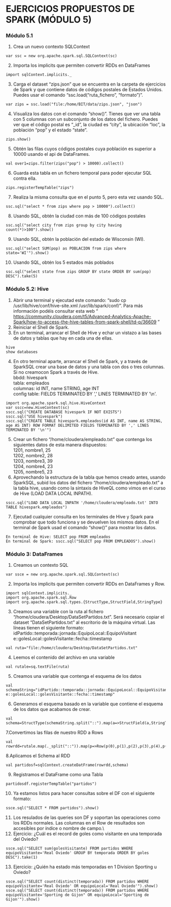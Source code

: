 # EJERCICIOS PROPUESTOS DE SPARK (MÓDULO 5)

### Módulo 5.1
1. Crea un nuevo contexto SQLContext
```
var ssc = new org.apache.spark.sql.SQLContext(sc)
```
2. Importa los implicits que permiten convertir RDDs en DataFrames
```
import sqlContext.implicits._
```
3. Carga el dataset “zips.json” que se encuentra en la carpeta de ejercicios de Spark y que 
contiene datos de códigos postales de Estados Unidos. Puedes usar el comando 
“ssc.load(“ruta_fichero”, “formato”)”.
```
var zips = ssc.load("file:/home/BIT/data/zips.json", "json")
```
4. Visualiza los datos con el comando “show()”. Tienes que ver una tabla con 5 columnas 
con un subconjunto de los datos del fichero. Puedes ver que el código postal es “_id”, la 
ciudad es “city”, la ubicación “loc”, la población “pop” y el estado “state”.
```
zips.show()
```
5. Obtén las filas cuyos códigos postales cuya población es superior a 10000 usando el api 
de DataFrames.
```
val over1=zips.filter(zips("pop") > 10000).collect()
```
6. Guarda esta tabla en un fichero temporal para poder ejecutar SQL contra ella.
```
zips.registerTempTable("zips")
```
7. Realiza la misma consulta que en el punto 5, pero esta vez usando SQL.
```
ssc.sql("select * from zips where pop > 10000").collect()
```
8. Usando SQL, obtén la ciudad con más de 100 códigos postales
```
ssc.sql("select city from zips group by city having count(*)>100").show()
```
9. Usando SQL, obtén la población del estado de Wisconsin (WI).
```
ssc.sql("select SUM(pop) as POBLACION from zips where state='WI'").show()
```
10. Usando SQL, obtén los 5 estados más poblados
```
ssc.sql("select state from zips GROUP BY state ORDER BY sum(pop) DESC").take(5)
```

###  Módulo 5.2: Hive

1. Abrir una terminal y ejecutad este comando: “sudo cp /usr/lib/hive/conf/hive-site.xml 
/usr/lib/spark/conf/”. Para más información podéis consultar esta web “ 
https://community.cloudera.com/t5/Advanced-Analytics-Apache-Spark/how-to-access-the-hive-tables-from-spark-shell/td-p/36609 ”
2. Reiniciar el Shell de Spark.
3. En un terminal, arrancar el Shell de Hive y echar un vistazo a las bases de datos y tablas 
que hay en cada una de ellas.
```
hive
show databases
```
4. En otro terminal aparte, arrancar el Shell de Spark, y a través de SparkSQL crear una 
base de datos y una tabla con dos o tres columnas. Si no creamocon Spark a través de 
Hive.\
bbdd: hivespark\
tabla: empleados\
columnas: id INT, name STRING, age INT\
config table: FIELDS TERMINATED BY ',' LINES TERMINATED BY '\n'.
```
import org.apache.spark.sql.hive.HiveContext
var sscc=new.HiveContext(sc)
sscc.sql("CREATE DATABASE hivespark IF NOT EXISTS")
sscc.sql("USE hivespark")
sscc.sql("CREATE TABLE hivespark.empleados(id AS INT, name AS STRING, age AS INT) ROW FORMAT DELIMITED FIELDS TERMINATED BY ',' LINES TERMINATED BY '\n'")
```
5. Crear un fichero “/home/cloudera/empleado.txt” que contenga los siguientes datos de 
esta manera dispuestos:\
1201, nombre1, 25\
1202, nombre2, 28\
1203, nombre3, 39\
1204, nombre4, 23\
1205, nombre5, 23
6. Aprovechando la estructura de la tabla que hemos creado antes, usando SparkSQL, 
subid los datos del fichero “/home/cloudera/empleado.txt” a la tabla hive, usando como 
la sintaxis de HiveQL como vimos en el curso de Hive (LOAD DATA LOCAL INPATH).
```
sscc.sql("LOAD DATA LOCAL INPATH '/home/cloudera/empleado.txt' INTO TABLE hivespark.empleados")
```
7. Ejecutad cualquier consulta en los terminales de Hive y Spark para comprobar que todo 
funciona y se devuelven los mismos datos. En el terminal de Spark usad el comando 
“show()” para mostrar los datos.
```
En terminal de Hive: SELECT pop FROM empleados
En terminal de Spark: sscc.sql("SELECT pop FROM EMPLEADOS").show()
```

### Módulo 3: DataFrames

1. Creamos un contexto SQL
```
var ssce = new org.apache.spark.sql.SQLContext(sc)
```
2. Importa los implicits que permiten convertir RDDs en DataFrames y Row.
```
import sqlContext.implicits._
import org.apache.spark.sql.Row
import org.apache.spark.sql.types.{StructType,StructField,StringType}
```
3. Creamos una variable con la ruta al fichero 
“/home/cloudera/Desktop/DataSetPartidos.txt”. Será necesario copiar el dataset 
“DataSetPartidos.txt” al escritorio de la máquina virtual. Las líneas tienen el siguiente 
formato:\
idPartido::temporada::jornada::EquipoLocal::EquipoVisitant
e::golesLocal::golesVisitante::fecha::timestamp
```
val ruta="file:/home/cloudera/Desktop/DataSetPartidos.txt"
```
4. Leemos el contenido del archivo en una variable
```
val rutale=sq.textFile(ruta)
```
5. Creamos una variable que contenga el esquema de los datos
```
val schemaString="idPartido::temporada::jornada::EquipoLocal::EquipoVisitant
e::golesLocal::golesVisitante::fecha::timestamp"
```
6. Generamos el esquema basado en la variable que contiene el esquema de los datos 
que acabamos de crear.
```
val schema=StructType(schemaString.split("::").map(a=>StructField(a,StringType,true)))
```
7.Convertimos las filas de nuestro RDD a Rows
```
val rowrdd=rutale.map(._split("::")).map(p=>Row(p(0),p(1),p(2),p(3),p(4),p(5),p(6),p(7),p(8).trim))
```
8.Aplicamos el Schema al RDD
```
val partidosf=sqlContext.createDatFrame(rowrdd,schema)
```
9. Registramos el DataFrame como una Tabla
```
partidosdf.registerTempTable("partidos")
```
10. Ya estamos listos para hacer consultas sobre el DF con el siguiente formato:
```
ssce.sql("SELECT * FROM partidos").show()
```
11. Los resulados de las queries son DF y soportan las operaciones como los RDDs 
normales. Las columnas en el Row de resultados son accesibles por índice o nombre de 
campo.\
12. Ejercicio: ¿Cuál es el record de goles como visitante en una temporada del Oviedo?
```
ssce.sql("SELECT sum(golesVisitante) FROM partidos WHERE equipoVisitante='Real Oviedo' GROUP BY temporada ORDER BY goles DESC").take(1)
```
13. Ejercicio: ¿Quién ha estado más temporadas en 1 Division Sporting u Oviedo?
```
ssce.sql("SELECT count(distinct(temporada)) FROM partidos WHERE equipoVisitante='Real Oviedo' OR equipoLocal='Real Oviedo'").show()
ssce.sql("SELECT count(distinct(temporada)) FROM partidos WHERE equipoVisitante='Sporting de Gijon" OR equipoLocal='Sporting de Gijon'").show()
```














